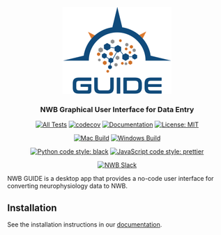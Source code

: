 <p align="center">
  <img src="src/electron/frontend/assets/img/logo-guide-draft-transparent-tight.png" width="250" alt="NeuroConv logo"/>
  <h3 align="center">NWB Graphical User Interface for Data Entry</h3>
  <p align="center">
    <a href="https://github.com/NeurodataWithoutBorders/nwb-guide/actions/workflows/daily_tests.yml"><img src="https://github.com/NeurodataWithoutBorders/nwb-guide/actions/workflows/daily_tests.yml/badge.svg" alt="All Tests"></a>
    <a href="https://codecov.io/github/NeurodataWithoutBorders/nwb-guide?branch=main"><img src="https://codecov.io/github/NeurodataWithoutBorders/nwb-guide/coverage.svg?branch=main" alt="codecov"></a>
    <a href="https://nwb-guide.readthedocs.io/en/latest/"><img src="https://readthedocs.org/projects/nwb-guide/badge/?version=latest" alt="Documentation"></a>
      <a href="https://github.com/catalystneuro/nwb-guide/blob/main/LICENSE"><img src="https://img.shields.io/badge/license-MIT-yellow.svg" alt="License: MIT"></a>
  </p>
  <p align="center">
     <a href="https://github.com/NeurodataWithoutBorders/nwb-guide/actions/workflows/build_and_deploy_mac.yml"><img src="https://github.com/NeurodataWithoutBorders/nwb-guide/actions/workflows/build_and_deploy_mac.yml/badge.svg" alt="Mac Build"></a>
    <a href="https://github.com/NeurodataWithoutBorders/nwb-guide/actions/workflows/build_and_deploy_win.yml"><img src="https://github.com/NeurodataWithoutBorders/nwb-guide/actions/workflows/build_and_deploy_win.yml/badge.svg" alt="Windows Build"></a>
  </p>
  <p align="center">
    <a href="https://github.com/psf/black"><img alt="Python code style: black" src="https://img.shields.io/badge/python_code_style-black-000000.svg"></a>
    <a href="https://github.com/prettier/prettier"><img alt="JavaScript code style: prettier" src="https://img.shields.io/badge/javascript_code_style-prettier-ff69b4.svg?style=flat"></a>
  </p>
  <p align="center">
      <a href="https://join.slack.com/t/nwb-users/shared_invite/enQtNzMwOTcwNzQ2MDM5LWMyZDUwODJjYjM3MzMzYzZiNDk4ZTU3ZjQ3MmMxMmY5MDUyNzc0ZDI5ZjViYmJjYTQ5NjljOGFjZmMwOGIwZmQ"><img src="https://img.shields.io/badge/chat-Slack-lightblue?style=flat&logo=slack" alt="NWB Slack"></a>
  </p>
</p>

NWB GUIDE is a desktop app that provides a no-code user interface for converting neurophysiology data to NWB.

## Installation
See the installation instructions in our [documentation](https://nwb-guide.readthedocs.io/en/latest/installation.html).
